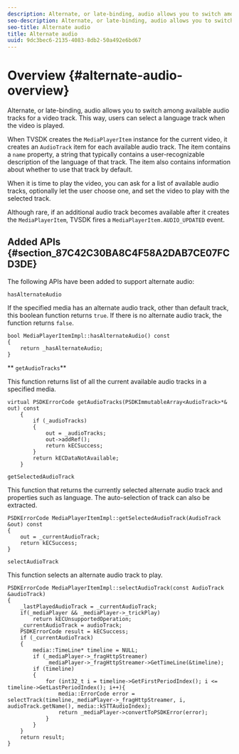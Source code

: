 ```yaml
---
description: Alternate, or late-binding, audio allows you to switch among available audio tracks for a video track. This way, users can select a language track when the video is played.
seo-description: Alternate, or late-binding, audio allows you to switch among available audio tracks for a video track. This way, users can select a language track when the video is played.
seo-title: Alternate audio
title: Alternate audio
uuid: 9dc3bec6-2135-4083-8db2-50a492e6bd67
---
```


# Overview {#alternate-audio-overview}

Alternate, or late-binding, audio allows you to switch among available audio tracks for a video track. This way, users can select a language track when the video is played.

<!--<a id="section_E4F9DC28A2944BD08B4190A7F98A8365"></a>-->

When TVSDK creates the `MediaPlayerItem` instance for the current video, it creates an `AudioTrack` item for each available audio track. The item contains a `name` property, a string that typically contains a user-recognizable description of the language of that track. The item also contains information about whether to use that track by default.

When it is time to play the video, you can ask for a list of available audio tracks, optionally let the user choose one, and set the video to play with the selected track.

Although rare, if an additional audio track becomes available after it creates the `MediaPlayerItem`, TVSDK fires a `MediaPlayerItem.AUDIO_UPDATED` event.

## Added APIs {#section_87C42C30BA8C4F58A2DAB7CE07FCD3DE}

The following APIs have been added to support alternate audio:

`hasAlternateAudio`

If the specified media has an alternate audio track, other than default track, this boolean function returns `true`. If there is no alternate audio track, the function returns `false`. 

```
bool MediaPlayerItemImpl::hasAlternateAudio() const 
{ 
    return _hasAlternateAudio; 
}
```

** `getAudioTracks`**

This function returns list of all the current available audio tracks in a specified media. 

```
virtual PSDKErrorCode getAudioTracks(PSDKImmutableArray<AudioTrack>*& out) const 
    { 
        if (_audioTracks) 
        { 
            out = _audioTracks; 
            out->addRef(); 
            return kECSuccess; 
        } 
        return kECDataNotAvailable; 
    }
```

`getSelectedAudioTrack`

This function that returns the currently selected alternate audio track and properties such as language. The auto-selection of track can also be extracted. 

```
PSDKErrorCode MediaPlayerItemImpl::getSelectedAudioTrack(AudioTrack &out) const 
{ 
    out = _currentAudioTrack; 
    return kECSuccess; 
}
```

`selectAudioTrack`

This function selects an alternate audio track to play. 

```
PSDKErrorCode MediaPlayerItemImpl::selectAudioTrack(const AudioTrack &audioTrack) 
{ 
    _lastPlayedAudioTrack = _currentAudioTrack; 
    if(_mediaPlayer && _mediaPlayer->_trickPlay) 
        return kECUnsupportedOperation; 
    _currentAudioTrack = audioTrack; 
    PSDKErrorCode result = kECSuccess; 
    if (_currentAudioTrack) 
    { 
        media::TimeLine* timeline = NULL; 
        if (_mediaPlayer->_fragHttpStreamer) 
            _mediaPlayer->_fragHttpStreamer->GetTimeLine(&timeline); 
        if (timeline) 
        { 
            for (int32_t i = timeline->GetFirstPeriodIndex(); i <= timeline->GetLastPeriodIndex(); i++){ 
                media::ErrorCode error = selectTrack(timeline,_mediaPlayer->_fragHttpStreamer, i, audioTrack.getName(), media::kSTTAudioIndex); 
                return _mediaPlayer->convertToPSDKError(error); 
            } 
        } 
    }   
    return result; 
}
```

